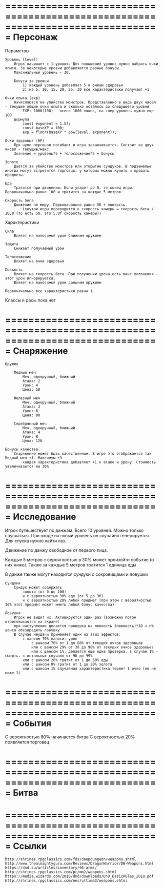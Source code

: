 ﻿===============================================================================
Персонаж
===============================================================================

Параметры
	
	Уровень (level)
		Игрок начинает с 1 уровня. Для повышения уровня нужно набрать очки опыта. За некоторые уровни добавляются разные бонусы.
		Максимальный уровень - 30.
		
		Бонусы за уровни
			1) каждый уровень добавляет 5 к очкам здоровья
			2) на 5, 10, 15, 20, 25, 30 все характеристики получают +1

	Очки опыта (exp)
		Начисляются на убийство монстров. Представленно в виде двух чисел - текущие общие очки опыта и сколько осталось до следущюего уровня 
			EXP: 1000(100) - всего 1000 очков, на след уровень нужно еще 100
		формула
			const exponent = 1.5f;
			const baseXP = 100;
			exp = floor(baseXP * pow(level, exponent));

	Очки здоровья (HP)
		При нуле персонаж погибает и игра заканчивается. Состоит из двух чисел - текущие/макс		
		Значение = уровень*5 + телосложение*5 + бонусы

	Золото
		Дается за убийство монстров или открытие сундуков. В подземелье иногда могут встретится торговцы, у которых можно купить и продать предметы.

	Еда
		Тратится при движении. Если упадет до 0, то конец игры. Первоначально равно 100 и тратится за каждые 5 метров.

	Скорость бега
		Движение по миру. Первоначально равно 50 + ловкость.
			(внутри игры переводится в скорость камеры = скорость бега / 10,0 (то есть 50, это 5.0f скорость камеры))

Характеристики
	
	Сила
		Влияет на наносимый урон ближним оружием

	Защита
		Снижает получаемый урон

	Телосложение
		Влияет на очки здоровья

	Ловкость
		Влияет на скорость бега. При получении урона есть шанс уклонения - этот урон игнорируется.
		Влияет на наносимый урон дальним оружием

	Первоначально все характеристики равны 1.

Классы и расы
	пока нет

===============================================================================
Снаряжение
===============================================================================

	Оружие

		Медный меч
			Меч, одноручный, ближний
			Атака: 2
			Урон: 4
			Цена: 50

		Железный меч
			Меч, одноручный, ближний
			Атака: 3
			Урон: 6
			Цена: 80

		Серебрянный меч
			Меч, одноручный, ближний
			Атака: 4
			Урон: 8
			Цена: 120

	Бонусы качества
		Снаряжение может быть качественным. В игре это отображается так Медный меч +1. Максимум +3
			каждая характеристика добавляет +1 к атаке и урону. Стоимость увеличивается на 30%


===============================================================================
Исследование
===============================================================================
Игрок путешествует по данжам. Всего 10 уровней. Можно только спускаться. При входе на новый уровень он случайно генерируется.
Для спуска нужно найти лаз.

Движение по данжу свободное от первого лица.

Каждые 5 метров с вероятностью в 30% может произойти событие (о них ниже).
Также за каждые 5 метров тратится 1 единица еды

В данже также могут находится сундуки с сокровищами и ловушки

	Сундуки
		Сундук может содержать
			золото (от 0 до 100)
			и с вероятностью 30% еду (от 5 до 30)
			и с вероятностью 20% любой предмет (при этом с вероятностью 10% этот предмет может иметь любой бонус качества)			

	Ловушки
		Игрок не видит их. Активируются один раз (возможно потом отрисовываются на экране)
		при наступлении делается проверка на ловкость (ловкость)*10 = n% шанса обезвредить ловушку
		В случае неудачи применяет один из этих эффектов:
			с шансом 70% наносит урон
				с шансом 70% от 1 до 60% от текущих очков здоровьев
				или с шансом 29% от 30 до 90% от текущих очков здоровьев
				или с шансом 1%, делается еще одна проверка. в случае 1% - смерть. в остальных случаях от 90 до 99%
			или с шансом 20% тратит от 1 до 30% еды
			или с шансом 9% тратит от 1 до 20% золота
			или с шансом 1% случайная характеристика теряет 1 очко (но не ниже 1)

===============================================================================
События
===============================================================================
С вероятностью 80% начинается битва
С вероятностью 20% появляется торговец


===============================================================================
Битва
===============================================================================


===============================================================================
Ссылки
===============================================================================
	http://shrines.rpgclassics.com/fds/deepdungeon/weapons.shtml
	http://www.thealmightyguru.com/Reviews/DragonWarrior/DW-Weapons.html
	https://dnd.su/articles/inventory/96-arms/
	http://shrines.rpgclassics.com/pc/mm2/weapons.shtml
	https://media.wizards.com/2018/dnd/downloads/DnD_BasicRules_2018.pdf
	http://shrines.rpgclassics.com/nes/ultima3/weapons.shtml
